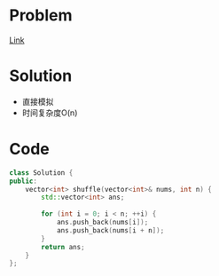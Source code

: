 # Problem
[Link]()

# Solution
* 直接模拟
* 时间复杂度O(n)

# Code
```cpp
class Solution {
public:
    vector<int> shuffle(vector<int>& nums, int n) {
        std::vector<int> ans;
        
        for (int i = 0; i < n; ++i) {
            ans.push_back(nums[i]);
            ans.push_back(nums[i + n]);
        }
        return ans;
    }
};
```